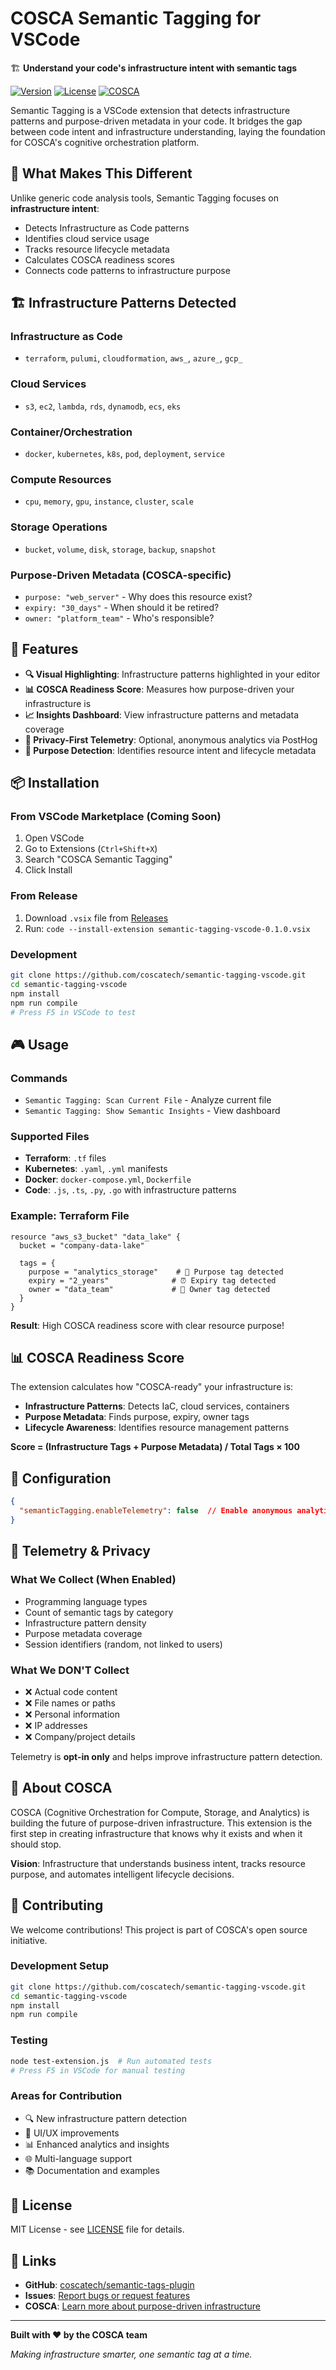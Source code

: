 # COSCA Semantic Tagging for VSCode

🏗️ **Understand your code's infrastructure intent with semantic tags**

[![Version](https://img.shields.io/badge/version-0.1.0-blue.svg)](https://github.com/coscatech/semantic-tags-plugin)
[![License](https://img.shields.io/badge/license-MIT-green.svg)](LICENSE)
[![COSCA](https://img.shields.io/badge/COSCA-Purpose--Driven%20Infrastructure-purple.svg)](https://github.com/coscatech)

Semantic Tagging is a VSCode extension that detects infrastructure patterns and purpose-driven metadata in your code. It bridges the gap between code intent and infrastructure understanding, laying the foundation for COSCA's cognitive orchestration platform.

## 🎯 What Makes This Different

Unlike generic code analysis tools, Semantic Tagging focuses on **infrastructure intent**:
- Detects Infrastructure as Code patterns
- Identifies cloud service usage
- Tracks resource lifecycle metadata
- Calculates COSCA readiness scores
- Connects code patterns to infrastructure purpose

## 🏗️ Infrastructure Patterns Detected

### **Infrastructure as Code**
- `terraform`, `pulumi`, `cloudformation`, `aws_`, `azure_`, `gcp_`

### **Cloud Services** 
- `s3`, `ec2`, `lambda`, `rds`, `dynamodb`, `ecs`, `eks`

### **Container/Orchestration**
- `docker`, `kubernetes`, `k8s`, `pod`, `deployment`, `service`

### **Compute Resources**
- `cpu`, `memory`, `gpu`, `instance`, `cluster`, `scale`

### **Storage Operations**
- `bucket`, `volume`, `disk`, `storage`, `backup`, `snapshot`

### **Purpose-Driven Metadata** (COSCA-specific)
- `purpose: "web_server"` - Why does this resource exist?
- `expiry: "30_days"` - When should it be retired?
- `owner: "platform_team"` - Who's responsible?

## 🚀 Features

- **🔍 Visual Highlighting**: Infrastructure patterns highlighted in your editor
- **📊 COSCA Readiness Score**: Measures how purpose-driven your infrastructure is
- **📈 Insights Dashboard**: View infrastructure patterns and metadata coverage
- **📡 Privacy-First Telemetry**: Optional, anonymous analytics via PostHog
- **🎯 Purpose Detection**: Identifies resource intent and lifecycle metadata

## 📦 Installation

### From VSCode Marketplace (Coming Soon)
1. Open VSCode
2. Go to Extensions (`Ctrl+Shift+X`)
3. Search "COSCA Semantic Tagging"
4. Click Install

### From Release
1. Download `.vsix` file from [Releases](https://github.com/coscatech/semantic-tags-plugin/releases)
2. Run: `code --install-extension semantic-tagging-vscode-0.1.0.vsix`

### Development
```bash
git clone https://github.com/coscatech/semantic-tagging-vscode.git
cd semantic-tagging-vscode
npm install
npm run compile
# Press F5 in VSCode to test
```

## 🎮 Usage

### Commands
- `Semantic Tagging: Scan Current File` - Analyze current file
- `Semantic Tagging: Show Semantic Insights` - View dashboard

### Supported Files
- **Terraform**: `.tf` files
- **Kubernetes**: `.yaml`, `.yml` manifests  
- **Docker**: `docker-compose.yml`, `Dockerfile`
- **Code**: `.js`, `.ts`, `.py`, `.go` with infrastructure patterns

### Example: Terraform File
```hcl
resource "aws_s3_bucket" "data_lake" {
  bucket = "company-data-lake"
  
  tags = {
    purpose = "analytics_storage"    # 🎯 Purpose tag detected
    expiry = "2_years"              # ⏰ Expiry tag detected  
    owner = "data_team"             # 👤 Owner tag detected
  }
}
```

**Result**: High COSCA readiness score with clear resource purpose!

## 📊 COSCA Readiness Score

The extension calculates how "COSCA-ready" your infrastructure is:

- **Infrastructure Patterns**: Detects IaC, cloud services, containers
- **Purpose Metadata**: Finds purpose, expiry, owner tags
- **Lifecycle Awareness**: Identifies resource management patterns

**Score = (Infrastructure Tags + Purpose Metadata) / Total Tags × 100**

## 🔧 Configuration

```json
{
  "semanticTagging.enableTelemetry": false  // Enable anonymous analytics
}
```

## 📡 Telemetry & Privacy

### What We Collect (When Enabled)
- Programming language types
- Count of semantic tags by category
- Infrastructure pattern density
- Purpose metadata coverage
- Session identifiers (random, not linked to users)

### What We DON'T Collect
- ❌ Actual code content
- ❌ File names or paths
- ❌ Personal information
- ❌ IP addresses
- ❌ Company/project details

Telemetry is **opt-in only** and helps improve infrastructure pattern detection.

## 🏢 About COSCA

COSCA (Cognitive Orchestration for Compute, Storage, and Analytics) is building the future of purpose-driven infrastructure. This extension is the first step in creating infrastructure that knows why it exists and when it should stop.

**Vision**: Infrastructure that understands business intent, tracks resource purpose, and automates intelligent lifecycle decisions.

## 🤝 Contributing

We welcome contributions! This project is part of COSCA's open source initiative.

### Development Setup
```bash
git clone https://github.com/coscatech/semantic-tagging-vscode.git
cd semantic-tagging-vscode
npm install
npm run compile
```

### Testing
```bash
node test-extension.js  # Run automated tests
# Press F5 in VSCode for manual testing
```

### Areas for Contribution
- 🔍 New infrastructure pattern detection
- 🎨 UI/UX improvements
- 📊 Enhanced analytics and insights
- 🌐 Multi-language support
- 📚 Documentation and examples

## 📄 License

MIT License - see [LICENSE](LICENSE) file for details.

## 🔗 Links

- **GitHub**: [coscatech/semantic-tags-plugin](https://github.com/coscatech/semantic-tags-plugin)
- **Issues**: [Report bugs or request features](https://github.com/coscatech/semantic-tags-plugin/issues)
- **COSCA**: [Learn more about purpose-driven infrastructure](https://github.com/coscatech)

---

**Built with ❤️ by the COSCA team**

*Making infrastructure smarter, one semantic tag at a time.*